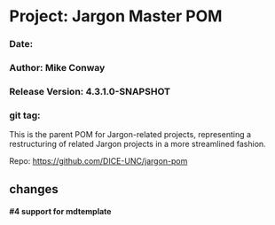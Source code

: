 # Project: Jargon Master POM 
### Date: 
### Author: Mike Conway
### Release Version: 4.3.1.0-SNAPSHOT
### git tag:

This is the parent POM for Jargon-related projects, representing a restructuring of related Jargon projects in a more streamlined fashion.

Repo: https://github.com/DICE-UNC/jargon-pom

## changes

#### #4 support for mdtemplate



